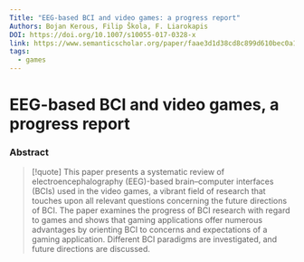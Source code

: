 ```yaml
---
Title: "EEG-based BCI and video games: a progress report"
Authors: Bojan Kerous, Filip Škola, F. Liarokapis
DOI: https://doi.org/10.1007/s10055-017-0328-x
link: https://www.semanticscholar.org/paper/faae3d1d38cd8c899d610bec0a18931b5da78ab3
tags:
  - games
---
```


# EEG-based BCI and video games, a progress report

### Abstract
>[!quote] This paper presents a systematic review of electroencephalography (EEG)-based brain–computer interfaces (BCIs) used in the video games, a vibrant field of research that touches upon all relevant questions concerning the future directions of BCI. The paper examines the progress of BCI research with regard to games and shows that gaming applications offer numerous advantages by orienting BCI to concerns and expectations of a gaming application. Different BCI paradigms are investigated, and future directions are discussed.

